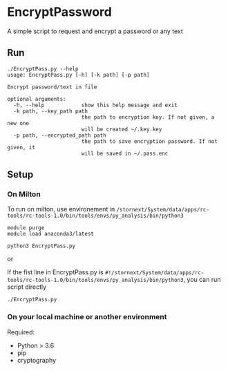 # EncryptPassword
A simple script to request and encrypt a password or any text
## Run
```
./EncryptPass.py --help
usage: EncryptPass.py [-h] [-k path] [-p path]

Encrypt password/text in file

optional arguments:
  -h, --help            show this help message and exit
  -k path, --key_path path
                        the path to encryption key. If not given, a new one
                        will be created ~/.key.key
  -p path, --encrypted_path path
                        the path to save encryption password. If not given, it
                        will be saved in ~/.pass.enc
```

## Setup
### On Milton
To run on milton, use environement in `/stornext/System/data/apps/rc-tools/rc-tools-1.0/bin/tools/envs/py_analysis/bin/python3`
```
module purge
module load anaconda3/latest

python3 EncryptPass.py
```

or 

If the fist line in EncryptPass.py is `#!/stornext/System/data/apps/rc-tools/rc-tools-1.0/bin/tools/envs/py_analysis/bin/python3`, you can run script directly
```
./EncryptPass.py
```

### On your local machine or another environment

Required:
* Python > 3.6
* pip
* cryptography





